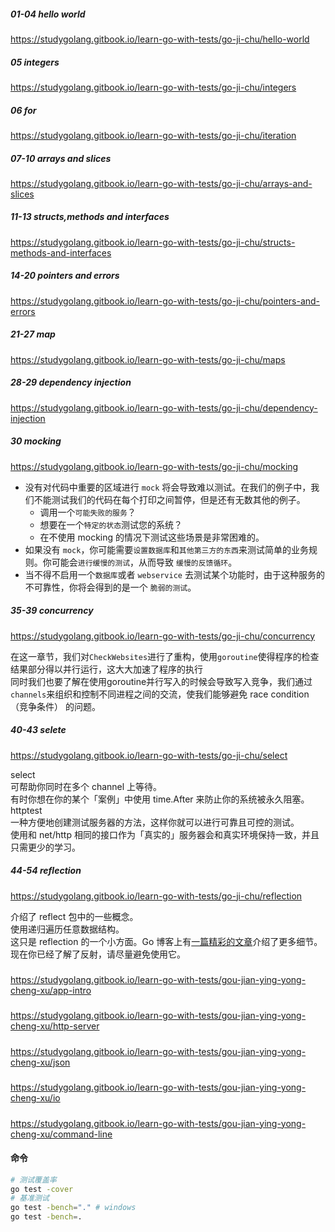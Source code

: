 ##### 01-04 hello world
https://studygolang.gitbook.io/learn-go-with-tests/go-ji-chu/hello-world
##### 05 integers
https://studygolang.gitbook.io/learn-go-with-tests/go-ji-chu/integers
##### 06 for
https://studygolang.gitbook.io/learn-go-with-tests/go-ji-chu/iteration
##### 07-10 arrays and slices
https://studygolang.gitbook.io/learn-go-with-tests/go-ji-chu/arrays-and-slices
##### 11-13 structs,methods and interfaces
https://studygolang.gitbook.io/learn-go-with-tests/go-ji-chu/structs-methods-and-interfaces
##### 14-20 pointers and errors
https://studygolang.gitbook.io/learn-go-with-tests/go-ji-chu/pointers-and-errors
##### 21-27 map
https://studygolang.gitbook.io/learn-go-with-tests/go-ji-chu/maps
##### 28-29 dependency injection
https://studygolang.gitbook.io/learn-go-with-tests/go-ji-chu/dependency-injection
##### 30 mocking
https://studygolang.gitbook.io/learn-go-with-tests/go-ji-chu/mocking  
* 没有对代码中重要的区域进行 `mock` 将会导致难以测试。在我们的例子中，我们不能测试我们的代码在每个打印之间暂停，但是还有无数其他的例子。
    * 调用一个`可能失败的服务`？
    * 想要在一个`特定的状态`测试您的系统？
    * 在不使用 mocking 的情况下测试这些场景是非常困难的。
* 如果没有 `mock`，你可能需要`设置数据库`和`其他第三方的东西`来测试简单的业务规则。你可能会`进行缓慢的测试`，从而导致 `缓慢的反馈循环`。
* 当不得不启用一个`数据库`或者 `webservice` 去测试某个功能时，由于这种服务的不可靠性，你将会得到的是一个 `脆弱的测试`。

##### 35-39 concurrency
https://studygolang.gitbook.io/learn-go-with-tests/go-ji-chu/concurrency  

在这一章节，我们对`CheckWebsites`进行了重构，使用`goroutine`使得程序的检查结果部分得以并行运行，这大大加速了程序的执行  
同时我们也要了解在使用goroutine并行写入的时候会导致写入竞争，我们通过`channels`来组织和控制不同进程之间的交流，使我们能够避免 race condition（竞争条件） 的问题。

##### 40-43 selete
https://studygolang.gitbook.io/learn-go-with-tests/go-ji-chu/select

select  
可帮助你同时在多个 channel 上等待。  
有时你想在你的某个「案例」中使用 time.After 来防止你的系统被永久阻塞。  
httptest  
一种方便地创建测试服务器的方法，这样你就可以进行可靠且可控的测试。  
使用和 net/http 相同的接口作为「真实的」服务器会和真实环境保持一致，并且只需更少的学习。

##### 44-54 reflection
https://studygolang.gitbook.io/learn-go-with-tests/go-ji-chu/reflection

介绍了 reflect 包中的一些概念。  
使用递归遍历任意数据结构。  
这只是 reflection 的一个小方面。Go 博客上有[一篇精彩的文章](https://blog.golang.org/laws-of-reflection)介绍了更多细节。  
现在你已经了解了反射，请尽量避免使用它。


##### 
https://studygolang.gitbook.io/learn-go-with-tests/gou-jian-ying-yong-cheng-xu/app-intro
##### 
https://studygolang.gitbook.io/learn-go-with-tests/gou-jian-ying-yong-cheng-xu/http-server
##### 
https://studygolang.gitbook.io/learn-go-with-tests/gou-jian-ying-yong-cheng-xu/json
##### 
https://studygolang.gitbook.io/learn-go-with-tests/gou-jian-ying-yong-cheng-xu/io
##### 
https://studygolang.gitbook.io/learn-go-with-tests/gou-jian-ying-yong-cheng-xu/command-line


#### 命令
```bash
# 测试覆盖率
go test -cover
# 基准测试
go test -bench="." # windows
go test -bench=.
```